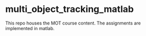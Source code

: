 # multi_object_tracking_matlab
This repo houses the MOT course content. The assignments are implemented in matlab. 

